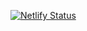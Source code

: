 [![Netlify Status](https://api.netlify.com/api/v1/badges/61179a12-6624-482c-afc4-40095b229a90/deploy-status)](https://app.netlify.com/sites/twpintroduction/deploys)